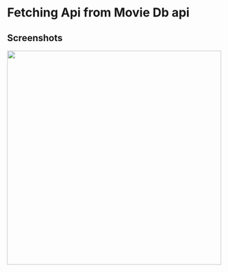# Fetching Api from Movie Db api
## Screenshots
<img src="https://raw.githubusercontent.com/ashishrawat2911/Android-PopularMovies/master/screenshots/popularmovies.png" height = 500>
